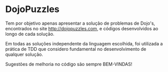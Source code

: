 DojoPuzzles
===========

Tem por objetivo apenas apresentar a solução de problemas de Dojo's, encontrados no site http://dojopuzzles.com, e códigos desenvolvidos ao longo de cada solução. 

Em todas as soluções independente da linguagem escolhida, foi utilizada a prática de TDD que considero fundamental no desenvolvimento de qualquer solução. 

Sugestões de melhoria no código são sempre BEM-VINDAS!
